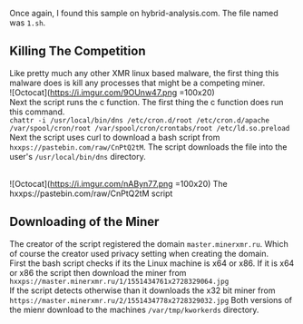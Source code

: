 Once again, I found this sample on hybrid-analysis.com. The file named was ```1.sh```. 
## Killing The Competition
Like pretty much any other XMR linux based malware, the first thing this malware does is kill any processes that might be a competing miner. <br>
![Octocat](https://i.imgur.com/9OUnw47.png =100x20) 
<br>
Next the script runs the c function. The first thing the c function does run this command. <br>
```chattr -i /usr/local/bin/dns /etc/cron.d/root /etc/cron.d/apache /var/spool/cron/root /var/spool/cron/crontabs/root /etc/ld.so.preload```
Next the script uses curl to download a bash script from ```hxxps://pastebin.com/raw/CnPtQ2tM```. The script downloads the file into the user's ```/usr/local/bin/dns``` directory. <br>
<br>

![Octocat](https://i.imgur.com/nAByn77.png =100x20) The hxxps://pastebin.com/raw/CnPtQ2tM script
## Downloading of the Miner
The creator of the script registered the domain ```master.minerxmr.ru```. Which of course the creator used privacy setting when creating the domain.<br>
First the bash script checks if its the Linux machine is x64 or x86. If it is x64 or x86 the script then download the miner from ```hxxps://master.minerxmr.ru/1/1551434761x2728329064.jpg```
<br>
If the script detects otherwise than it downloads the x32 bit miner from ```https://master.minerxmr.ru/2/1551434778x2728329032.jpg```
Both versions of the mienr download to the machines ```/var/tmp/kworkerds``` directory.

